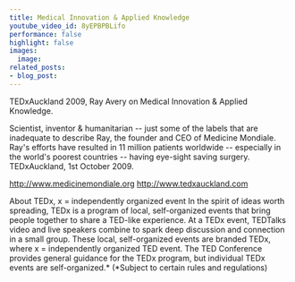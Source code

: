```yaml
---
title: Medical Innovation & Applied Knowledge
youtube_video_id: 8yEPBPBLifo
performance: false
highlight: false
images:
  image: 
related_posts:
- blog_post: 
---
```


TEDxAuckland 2009, Ray Avery on Medical Innovation & Applied Knowledge.

Scientist, inventor & humanitarian -- just some of the labels that are inadequate
to describe Ray, the founder and CEO of Medicine Mondiale. Ray's efforts have
resulted in 11 million patients worldwide -- especially in the world's poorest countries -- having eye-sight saving surgery. TEDxAuckland, 1st October 2009.

http://www.medicinemondiale.org
http://www.tedxauckland.com

About TEDx, x = independently organized event
In the spirit of ideas worth spreading, TEDx is a program of local, self-organized events that bring people together to share a TED-like experience. At a TEDx event, TEDTalks video and live speakers combine to spark deep discussion and connection in a small group. These local, self-organized events are branded TEDx, where x = independently organized TED event. The TED Conference provides general guidance for the TEDx program, but individual TEDx events are self-organized.* (*Subject to certain rules and regulations)
